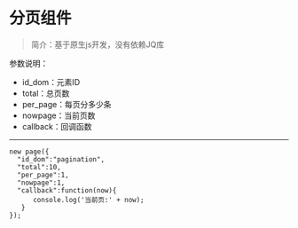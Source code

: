 分页组件
=========

> 简介：基于原生js开发，没有依赖JQ库

参数说明：

- id_dom：元素ID
- total：总页数
- per_page：每页分多少条
- nowpage：当前页数
- callback：回调函数


----------



    new page({
      "id_dom":"pagination",
      "total":10,
      "per_page":1,
      "nowpage":1,
      "callback":function(now){
          console.log('当前页:' + now);
       }
    });